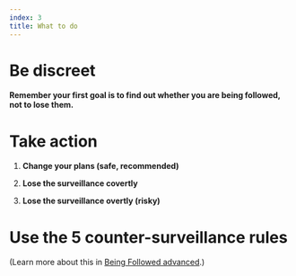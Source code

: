 ```yaml
---
index: 3
title: What to do
---
```

# Be discreet 

**Remember your first goal is to find out whether you are being followed, not to lose them.**

# Take action 

1.	**Change your plans (safe, recommended)** 


2.	**Lose the surveillance covertly** 


3.	**Lose the surveillance overtly (risky)** 

# Use the 5 counter-surveillance rules 

(Learn more about this in [Being Followed advanced](umbrella://work/being-followed/advanced).)